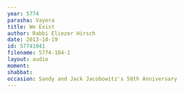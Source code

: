 ```yaml
---
year: 5774
parasha: Vayera
title: We Exist
author: Rabbi Eliezer Hirsch
date: 2013-10-19
id: 57741041
filename: 5774-104-1
layout: audio
moment: 
shabbat: 
occasion: Sandy and Jack Jacobowitz's 58th Anniversary
---
```

